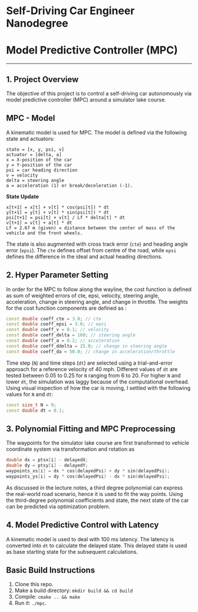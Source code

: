 # Self-Driving Car Engineer Nanodegree 
# Model Predictive Controller (MPC) 
- - - 

## 1. Project Overview 
The objective of this project is to control a self-driving car autonomously via model predictive controller (MPC) around a simulator lake course. 

## MPC - Model 
A kinematic model is used for MPC. The model is defined via the following state and actuators: 

``` 
state = [x, y, psi, v] 
actuator = [delta, a] 
x = X-position of the car 
y = Y-position of the car 
psi = car heading direction 
v = velocity 
delta = steering angle 
a = acceleration (1) or break/deceleration (-1). 
``` 

**State Update** 
``` 
x[t+1] = x[t] + v[t] * cos(psi[t]) * dt 
y[t+1] = y[t] + v[t] * sin(psi[t]) * dt 
psi[t+1] = psi[t] + v[t] / Lf * delta[t] * dt 
v[t+1] = v[t] + a[t] * dt 
Lf = 2.67 m (given) = distance between the center of mass of the vehicle and the front wheels. 
``` 
The state is also augmented with cross track error (`cte`) and heading angle error (`epsi`). The `cte` defines offset from centre of the road, while `epsi` defines the difference in the ideal and actual heading directions. 

## 2. Hyper Parameter Setting 
In order for the MPC to follow along the wayline, the cost function is defined as sum of weighted errors of cte, epsi, velocity, steering angle, acceleration, change in steering angle, and change in throttle. The weights for the cost function components are defined as : 
 
```c++ 
const double coeff_cte = 3.0; // cte 
const double coeff_epsi = 3.0; // epsi 
const double coeff_v = 0.1; // velocity 
const double coeff_delta = 160; // steering angle 
const double coeff_a = 0.2; // acceleration 
const double coeff_ddelta = 25.0; // change in steering angle 
const double coeff_da = 50.0; // change in acceleration/throttle 
``` 

Time step (`N`) and time steps (`dt`) are selected using a trial-and-error approach for a reference velocity of 40 mph. Different values of `dt` are tested between 0.05 to 0.25 for `N` ranging from 6 to 20. For higher `N` and lower `dt`, the simulation was laggy because of the computational overhead. Using visual inspection of how the car is moving, I settled with the following values for `N` and `dt`: 
 
```c++ 
const size_t N = 9; 
const double dt = 0.1; 
``` 

## 3. Polynomial Fitting and MPC Preprocessing 
The waypoints for the simulator lake course are first transformed to vehicle coordinate system via transformation and rotation as 

```c++ 
double dx = ptsx[i] - delayedX; 
double dy = ptsy[i] - delayedY; 
waypoints_xs[i] = dx * cos(delayedPsi) + dy * sin(delayedPsi); 
waypoints_ys[i] = dy * cos(delayedPsi) - dx * sin(delayedPsi); 
``` 

As discussed in the lecture notes, a third degree polynomial can express the real-world road scenario, hence it is used to fit the way points. Using the third-degree polynomial coefficients and state, the next state of the car can be predicted via optimization problem. 
 
## 4. Model Predictive Control with Latency 
A kinematic model is used to deal with 100 ms latency. The latency is converted into `dt` to calculate the delayed state. This delayed state is used as base starting state for the subsequent calculations. 

## Basic Build Instructions 
1. Clone this repo. 
2. Make a build directory:  `mkdir build && cd build` 
3. Compile:  `cmake .. && make` 
4. Run it:  `./mpc`.   
 
 